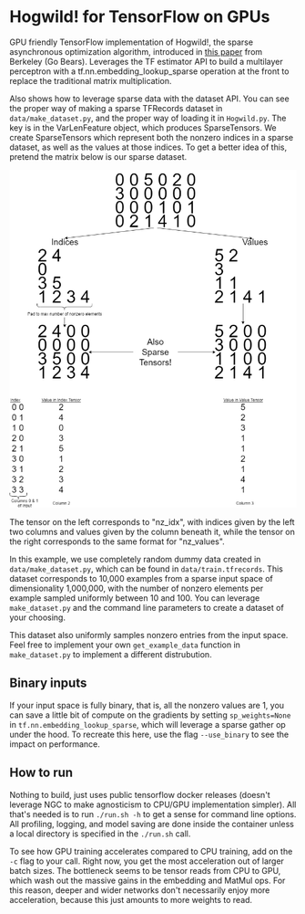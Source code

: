 # Hogwild! for TensorFlow on GPUs

GPU friendly TensorFlow implementation of Hogwild!, the sparse asynchronous optimization algorithm, introduced in <a href=https://people.eecs.berkeley.edu/~brecht/papers/hogwildTR.pdf>this paper</a> from Berkeley (Go Bears). Leverages the TF estimator API to build a multilayer perceptron with a tf.nn.embedding_lookup_sparse operation at the front to replace the traditional matrix multiplication.

Also shows how to leverage sparse data with the dataset API. You can see the proper way of making a sparse TFRecords dataset in `data/make_dataset.py`, and the proper way of loading it in `Hogwild.py`. The key is in the VarLenFeature object, which produces SparseTensors. We create SparseTensors which represent both the nonzero indices in a sparse dataset, as well as the values at those indices. To get a better idea of this, pretend the matrix below is our sparse dataset.

<img src="img/sparse_embedding.png"></img>

The tensor on the left corresponds to "nz_idx", with indices given by the left two columns and values given by the column beneath it, while the tensor on the right corresponds to the same format for "nz_values".

In this example, we use completely random dummy data created in `data/make_dataset.py`, which can be found in `data/train.tfrecords`. This dataset corresponds to 10,000 examples from a sparse input space of dimensionality 1,000,000, with the number of nonzero elements per example sampled uniformly between 10 and 100. You can leverage `make_dataset.py` and the command line parameters to create a dataset of your choosing.

This dataset also uniformly samples nonzero entries from the input space. Feel free to implement your own `get_example_data` function in `make_dataset.py` to implement a different distrubution.

## Binary inputs
If your input space is fully binary, that is, all the nonzero values are 1, you can save a little bit of compute on the gradients by setting `sp_weights=None` in `tf.nn.embedding_lookup_sparse`, which will leverage a sparse gather op under the hood. To recreate this here, use the flag `--use_binary` to see the impact on performance.

## How to run
Nothing to build, just uses public tensorflow docker releases (doesn't leverage NGC to make agnosticism to CPU/GPU implementation simpler). All that's needed is to run `./run.sh -h` to get a sense for command line options. All profiling, logging, and model saving are done inside the container unless a local directory is specified in the `./run.sh` call.

To see how GPU training accelerates compared to CPU training, add on the `-c` flag to your call. Right now, you get the most acceleration out of larger batch sizes. The bottleneck seems to be tensor reads from CPU to GPU, which wash out the massive gains in the embedding and MatMul ops. For this reason, deeper and wider networks don't necessarily enjoy more acceleration, because this just amounts to more weights to read.
